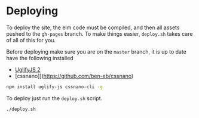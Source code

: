 # Deploying

To deploy the site, the elm code must be compiled, and then all assets pushed to the `gh-pages` branch. To make things easier, `deploy.sh` takes care of all of this for you.

Before deploying make sure you are on the `master` branch, it is up to date have the following installed
  - [UglifyJS 2](https://github.com/mishoo/UglifyJS2)
  - [cssnano]](https://github.com/ben-eb/cssnano)

```bash
npm install uglify-js cssnano-cli -g
```

To deploy just run the `deploy.sh` script.

```bash
./deploy.sh
```
